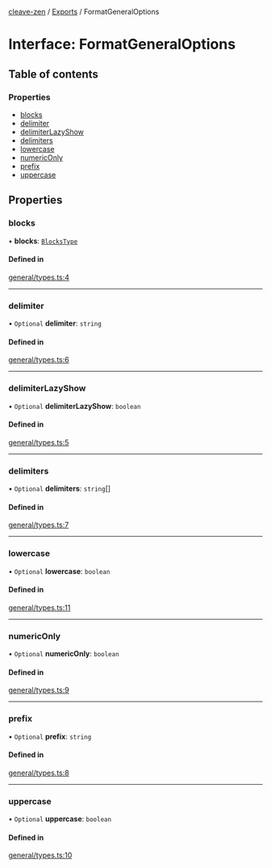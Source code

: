 [cleave-zen](../README.md) / [Exports](../modules.md) / FormatGeneralOptions

# Interface: FormatGeneralOptions

## Table of contents

### Properties

- [blocks](FormatGeneralOptions.md#blocks)
- [delimiter](FormatGeneralOptions.md#delimiter)
- [delimiterLazyShow](FormatGeneralOptions.md#delimiterlazyshow)
- [delimiters](FormatGeneralOptions.md#delimiters)
- [lowercase](FormatGeneralOptions.md#lowercase)
- [numericOnly](FormatGeneralOptions.md#numericonly)
- [prefix](FormatGeneralOptions.md#prefix)
- [uppercase](FormatGeneralOptions.md#uppercase)

## Properties

### blocks

• **blocks**: [`BlocksType`](../modules.md#blockstype)

#### Defined in

[general/types.ts:4](https://github.com/nosir/cleave-zen/blob/48b1916/src/general/types.ts#L4)

___

### delimiter

• `Optional` **delimiter**: `string`

#### Defined in

[general/types.ts:6](https://github.com/nosir/cleave-zen/blob/48b1916/src/general/types.ts#L6)

___

### delimiterLazyShow

• `Optional` **delimiterLazyShow**: `boolean`

#### Defined in

[general/types.ts:5](https://github.com/nosir/cleave-zen/blob/48b1916/src/general/types.ts#L5)

___

### delimiters

• `Optional` **delimiters**: `string`[]

#### Defined in

[general/types.ts:7](https://github.com/nosir/cleave-zen/blob/48b1916/src/general/types.ts#L7)

___

### lowercase

• `Optional` **lowercase**: `boolean`

#### Defined in

[general/types.ts:11](https://github.com/nosir/cleave-zen/blob/48b1916/src/general/types.ts#L11)

___

### numericOnly

• `Optional` **numericOnly**: `boolean`

#### Defined in

[general/types.ts:9](https://github.com/nosir/cleave-zen/blob/48b1916/src/general/types.ts#L9)

___

### prefix

• `Optional` **prefix**: `string`

#### Defined in

[general/types.ts:8](https://github.com/nosir/cleave-zen/blob/48b1916/src/general/types.ts#L8)

___

### uppercase

• `Optional` **uppercase**: `boolean`

#### Defined in

[general/types.ts:10](https://github.com/nosir/cleave-zen/blob/48b1916/src/general/types.ts#L10)
